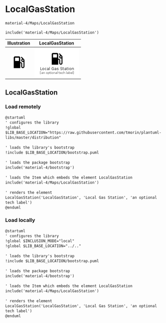 # LocalGasStation


```text
material-4/Maps/LocalGasStation
```

```text
include('material-4/Maps/LocalGasStation')
```



| Illustration | LocalGasStation |
| :---: | :---: |
| ![illustration for Illustration](../../material-4/Maps/LocalGasStation.png) | ![illustration for LocalGasStation](../../material-4/Maps/LocalGasStation.Local.png) |




## LocalGasStation

### Load remotely
```plantuml
@startuml
' configures the library
!global $LIB_BASE_LOCATION="https://raw.githubusercontent.com/tmorin/plantuml-libs/master/distribution"

' loads the library's bootstrap
!include $LIB_BASE_LOCATION/bootstrap.puml

' loads the package bootstrap
include('material-4/bootstrap')

' loads the Item which embeds the element LocalGasStation
include('material-4/Maps/LocalGasStation')

' renders the element
LocalGasStation('LocalGasStation', 'Local Gas Station', 'an optional tech label')
@enduml
```

### Load locally
```plantuml
@startuml
' configures the library
!global $INCLUSION_MODE="local"
!global $LIB_BASE_LOCATION="../.."

' loads the library's bootstrap
!include $LIB_BASE_LOCATION/bootstrap.puml

' loads the package bootstrap
include('material-4/bootstrap')

' loads the Item which embeds the element LocalGasStation
include('material-4/Maps/LocalGasStation')

' renders the element
LocalGasStation('LocalGasStation', 'Local Gas Station', 'an optional tech label')
@enduml
```

